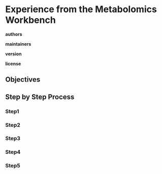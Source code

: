 # Experience from the Metabolomics Workbench

**authors**

**maintainers**

**version**

**license**

        

## Objectives

## Step by Step Process

### Step1
    
### Step2
    
### Step3
  
### Step4
    
### Step5